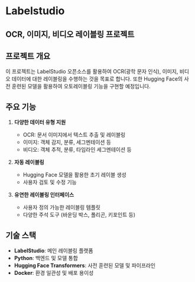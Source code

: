 # Labelstudio

## OCR, 이미지, 비디오 레이블링 프로젝트

## 프로젝트 개요

이 프로젝트는 LabelStudio 오픈소스를 활용하여 OCR(광학 문자 인식), 이미지, 비디오 데이터에 대한 레이블링을 수행하는 것을 목표로 합니다. 또한 Hugging Face의 사전 훈련된 모델을 활용하여 오토레이블링 기능을 구현할 예정입니다.

## 주요 기능

1. **다양한 데이터 유형 지원**
   - OCR: 문서 이미지에서 텍스트 추출 및 레이블링
   - 이미지: 객체 감지, 분류, 세그멘테이션 등
   - 비디오: 객체 추적, 분류, 타임라인 세그멘테이션 등

2. **자동 레이블링**
   - Hugging Face 모델을 활용한 초기 레이블 생성
   - 사용자 검토 및 수정 기능

3. **유연한 레이블링 인터페이스**
   - 사용자 정의 가능한 레이블링 템플릿
   - 다양한 주석 도구 (바운딩 박스, 폴리곤, 키포인트 등)

## 기술 스택

- **LabelStudio**: 메인 레이블링 플랫폼
- **Python**: 백엔드 및 모델 통합
- **Hugging Face Transformers**: 사전 훈련된 모델 및 파이프라인
- **Docker**: 환경 일관성 및 배포 용이성
